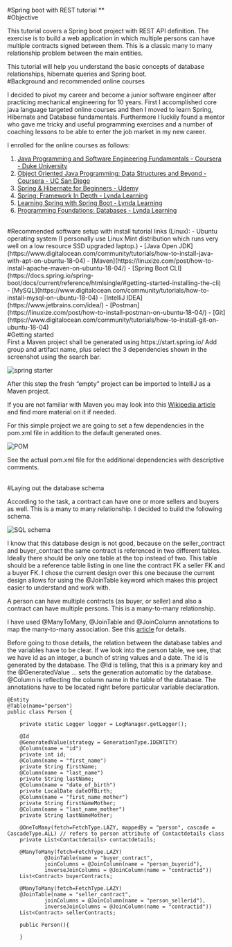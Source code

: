 #Spring boot with REST tutorial **
 <br />
#Objective

This tutorial covers a Spring boot project with REST API definition. The exercise is to build a web application in which multiple persons can have multiple contracts signed between them. This is a classic many to many relationship problem between the main entities. 

This tutorial will help you understand the basic concepts of database relationships, hibernate queries and Spring boot. 
 <br />
#Background and recommended online courses

I decided to pivot my career and become a junior software engineer after practicing mechanical engineering for 10 years. First I accomplished core java language targeted online courses and then I moved to learn Spring, Hibernate and Database fundamentals. Furthermore I luckily found a mentor who gave me tricky and useful programming exercises and a number of coaching lessons to be able to enter the job market in my new career.  

I enrolled for the online courses as follows:
1. [Java Programming and Software Engineering Fundamentals - Coursera - Duke University ](https://www.coursera.org/specializations/java-programming?) 
2. [Object Oriented Java Programming: Data Structures and Beyond  - Coursera - UC San Diego](https://www.coursera.org/specializations/java-object-oriented?) 
3. [Spring & Hibernate for Beginners - Udemy](https://www.udemy.com/spring-hibernate-tutorial/) 
4. [Spring: Framework In Depth - Lynda Learning](https://www.lynda.com/Spring-tutorials/Spring-Framework-Depth/606088-2.html) 
5. [Learning Spring with Spring Boot - Lynda Learning](https://www.lynda.com/Spring-Framework-tutorials/Learning-Spring-Spring-Boot/550572-2.html?srchtrk=index%3a2%0alinktypeid%3a2%0aq%3aspring+boot%0apage%3a1%0as%3arelevance%0asa%3atrue%0aproducttypeid%3a2) 
6. [Programming Foundations: Databases - Lynda Learning](https://www.lynda.com/Programming-Foundations-training-tutorials/1351-0.html)

 <br />
#Recommended software setup with install tutorial links (Linux):
- Ubuntu operating system (I personally use Linux Mint distribution which runs very well on a low resource SSD upgraded laptop.)
- [Java Open JDK](https://www.digitalocean.com/community/tutorials/how-to-install-java-with-apt-on-ubuntu-18-04) 
- [Maven](https://linuxize.com/post/how-to-install-apache-maven-on-ubuntu-18-04/)
- [Spring Boot CLI](https://docs.spring.io/spring-boot/docs/current/reference/htmlsingle/#getting-started-installing-the-cli)
- [MySQL](https://www.digitalocean.com/community/tutorials/how-to-install-mysql-on-ubuntu-18-04)
- [IntelliJ IDEA](https://www.jetbrains.com/idea/) 
- [Postman](https://linuxize.com/post/how-to-install-postman-on-ubuntu-18-04/)
- [Git](https://www.digitalocean.com/community/tutorials/how-to-install-git-on-ubuntu-18-04)
 
 <br />
#Getting started
 <br />
First a Maven project shall be generated using https://start.spring.io/
Add group and artifact name, plus select the 3 dependencies shown in the screenshot using the search bar.  

![spring starter](https://i.imgur.com/LZXVgV9.png)

After this step the fresh “empty” project can be imported to IntelliJ as a Maven project.

If you are not familiar with Maven you may look into this [Wikipedia article](https://en.wikipedia.org/wiki/Apache_Maven) and find more material on it if needed. 

For this simple project we are going to set a few dependencies in the pom.xml file in addition to the default generated ones.  

![POM](https://i.imgur.com/IWFnl2i.png  "POM")

See the actual pom.xml file for the additional dependencies with descriptive comments.

 <br />
#Laying out the database schema

According to the task, a contract can have one or more sellers and buyers as well. This is a many to many relationship. I decided to build the following schema.  

![SQL schema](https://i.imgur.com/p7Q4RGT.png  "SQL schema")

I know that this database design is not good, because on the seller_contract and buyer_contract the same contract is referenced in two different tables. Ideally there should be only one table at the top instead of two. This table should be a reference table listing in one line the contract FK a seller FK and a buyer FK. I chose the current design over this one because the current design allows for using the @JoinTable keyword which makes this project easier to understand and work with. 

A person can have multiple contracts (as buyer, or seller) and also a contract can have multiple persons. This is a many-to-many relationship.

I have used @ManyToMany, @JoinTable and @JoinColumn annotations to map the many-to-many association. See this [article](https://www.baeldung.com/hibernate-many-to-many) for details.   

Before going to those details, the relation between the database tables and the variables have to be clear. If we look into the person table, we see, that we have id as an integer, a bunch of string values and a date. The id is generated by the database. The @Id is telling, that this is a primary key and the @GeneratedValue ... sets the generation automatic by the database. @Column is reflecting the column name in the table of the database. The annotations have to be located right before particular variable declaration.

	@Entity
	@Table(name="person")
	public class Person {
	
	    private static Logger logger = LogManager.getLogger();
	
	    @Id
	    @GeneratedValue(strategy = GenerationType.IDENTITY)
	    @Column(name = "id")
	    private int id;
	    @Column(name = "first_name")
	    private String firstName;
	    @Column(name = "last_name")
	    private String lastName;
	    @Column(name = "date_of_birth")
	    private LocalDate dateOfBirth;
	    @Column(name = "first_name_mother")
	    private String firstNameMother;
	    @Column(name = "last_name_mother")
	    private String lastNameMother;
	
	    @OneToMany(fetch=FetchType.LAZY, mappedBy = "person", cascade = CascadeType.ALL) // refers to person attribute of Contactdetails class
	    private List<Contactdetails> contactdetails;
	
	    @ManyToMany(fetch=FetchType.LAZY)
	            @JoinTable(name = "buyer_contract",
	            joinColumns = @JoinColumn(name = "person_buyerid"),
	            inverseJoinColumns = @JoinColumn(name = "contractid"))
	    List<Contract> buyerContracts;
	
	    @ManyToMany(fetch=FetchType.LAZY)
	    @JoinTable(name = "seller_contract",
	            joinColumns = @JoinColumn(name = "person_sellerid"),
	            inverseJoinColumns = @JoinColumn(name = "contractid"))
	    List<Contract> sellerContracts;
	
	    public Person(){
	
	    }


